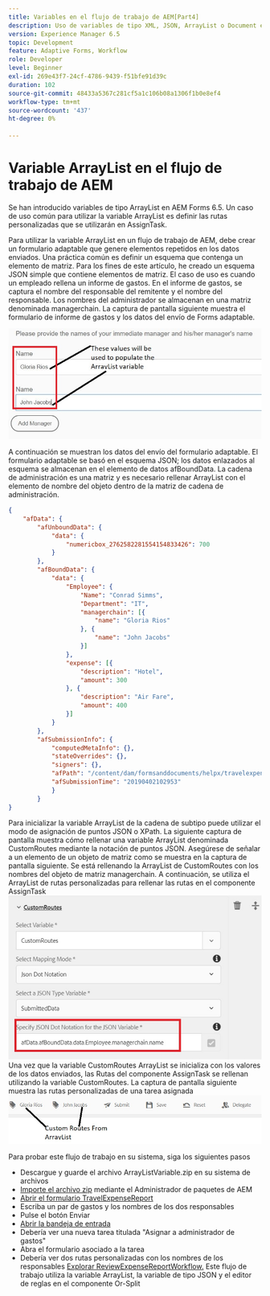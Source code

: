 ```yaml
---
title: Variables en el flujo de trabajo de AEM[Part4]
description: Uso de variables de tipo XML, JSON, ArrayList o Document en un flujo de trabajo de AEM
version: Experience Manager 6.5
topic: Development
feature: Adaptive Forms, Workflow
role: Developer
level: Beginner
exl-id: 269e43f7-24cf-4786-9439-f51bfe91d39c
duration: 102
source-git-commit: 48433a5367c281cf5a1c106b08a1306f1b0e8ef4
workflow-type: tm+mt
source-wordcount: '437'
ht-degree: 0%

---
```


# Variable ArrayList en el flujo de trabajo de AEM

Se han introducido variables de tipo ArrayList en AEM Forms 6.5. Un caso de uso común para utilizar la variable ArrayList es definir las rutas personalizadas que se utilizarán en AssignTask.

Para utilizar la variable ArrayList en un flujo de trabajo de AEM, debe crear un formulario adaptable que genere elementos repetidos en los datos enviados. Una práctica común es definir un esquema que contenga un elemento de matriz. Para los fines de este artículo, he creado un esquema JSON simple que contiene elementos de matriz. El caso de uso es cuando un empleado rellena un informe de gastos. En el informe de gastos, se captura el nombre del responsable del remitente y el nombre del responsable. Los nombres del administrador se almacenan en una matriz denominada managerchain. La captura de pantalla siguiente muestra el formulario de informe de gastos y los datos del envío de Forms adaptable.

![informe de gastos](assets/expensereport.jpg)

A continuación se muestran los datos del envío del formulario adaptable. El formulario adaptable se basó en el esquema JSON; los datos enlazados al esquema se almacenan en el elemento de datos afBoundData. La cadena de administración es una matriz y es necesario rellenar ArrayList con el elemento de nombre del objeto dentro de la matriz de cadena de administración.

```json
{
    "afData": {
        "afUnboundData": {
            "data": {
                "numericbox_2762582281554154833426": 700
            }
        },
        "afBoundData": {
            "data": {
                "Employee": {
                    "Name": "Conrad Simms",
                    "Department": "IT",
                    "managerchain": [{
                        "name": "Gloria Rios"
                    }, {
                        "name": "John Jacobs"
                    }]
                },
                "expense": [{
                    "description": "Hotel",
                    "amount": 300
                }, {
                    "description": "Air Fare",
                    "amount": 400
                }]
            }
        },
        "afSubmissionInfo": {
            "computedMetaInfo": {},
            "stateOverrides": {},
            "signers": {},
            "afPath": "/content/dam/formsanddocuments/helpx/travelexpensereport",
            "afSubmissionTime": "20190402102953"
            }
        }
}
```

Para inicializar la variable ArrayList de la cadena de subtipo puede utilizar el modo de asignación de puntos JSON o XPath. La siguiente captura de pantalla muestra cómo rellenar una variable ArrayList denominada CustomRoutes mediante la notación de puntos JSON. Asegúrese de señalar a un elemento de un objeto de matriz como se muestra en la captura de pantalla siguiente. Se está rellenando la ArrayList de CustomRoutes con los nombres del objeto de matriz managerchain.
A continuación, se utiliza el ArrayList de rutas personalizadas para rellenar las rutas en el componente AssignTask
![rutas personalizadas](assets/arraylist.jpg)
Una vez que la variable CustomRoutes ArrayList se inicializa con los valores de los datos enviados, las Rutas del componente AssignTask se rellenan utilizando la variable CustomRoutes. La captura de pantalla siguiente muestra las rutas personalizadas de una tarea asignada
![asingtask](assets/customactions.jpg)

Para probar este flujo de trabajo en su sistema, siga los siguientes pasos

* Descargue y guarde el archivo ArrayListVariable.zip en su sistema de archivos
* [Importe el archivo zip](assets/arraylistvariable.zip) mediante el Administrador de paquetes de AEM
* [Abrir el formulario TravelExpenseReport](http://localhost:4502/content/dam/formsanddocuments/helpx/travelexpensereport/jcr:content?wcmmode=disabled)
* Escriba un par de gastos y los nombres de los dos responsables
* Pulse el botón Enviar
* [Abrir la bandeja de entrada](http://localhost:4502/aem/inbox)
* Debería ver una nueva tarea titulada &quot;Asignar a administrador de gastos&quot;
* Abra el formulario asociado a la tarea
* Debería ver dos rutas personalizadas con los nombres de los responsables
  [Explorar ReviewExpenseReportWorkflow.](http://localhost:4502/editor.html/conf/global/settings/workflow/models/ReviewExpenseReport.html) Este flujo de trabajo utiliza la variable ArrayList, la variable de tipo JSON y el editor de reglas en el componente Or-Split
